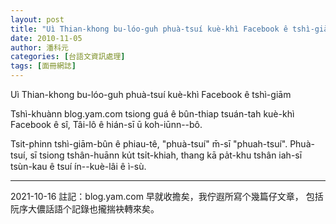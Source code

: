 ```yaml
---
layout: post
title: "Uì Thian-khong bu-lóo-guh phuà-tsuí kuè-khì Facebook ê tshì-giām"
date: 2010-11-05
author: 潘科元
categories: [台語文資訊處理]
tags: [面冊網誌]
---
```


Uì Thian-khong bu-lóo-guh phuà-tsuí kuè-khì Facebook ê tshì-giām

Tshì-khuànn blog.yam.com tsiong guá ê bûn-thiap tsuán-tah kuè-khì Facebook ê sî, Tâi-lô ê hián-sī ū koh-iūnn\--bô.

Tsit-phinn tshì-giām-bûn ê phiau-tê, "phuà-tsuí" m̄-sī "phuah-tsuí". Phuà-tsuí, sī tsiong tshân-huānn ku̍t tsi̍t-khiah, thang kā pa̍t-khu tshân iah-sī tsùn-kau ê tsuí ín\--kuè-lâi ê ì-sù.

---

2021-10-16 註記：blog.yam.com 早就收擔矣，我佇遐所寫个幾篇仔文章，
包括阮序大儂話語个記錄也攏揣袂轉來矣。

